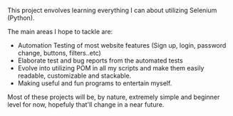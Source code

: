 This project envolves learning everything I can about utilizing Selenium (Python).

The main areas I hope to tackle are:

- Automation Testing of most website features (Sign up, login, password change, buttons, filters..etc)
- Elaborate test and bug reports from the automated tests
- Evolve into utilizing POM in all my scripts and make them easily readable, customizable and stackable. 
- Making useful and fun programs to entertain myself.

Most of these projects will be, by nature, extremely simple and beginner level for now, hopefuly that'll change in a near future. 
